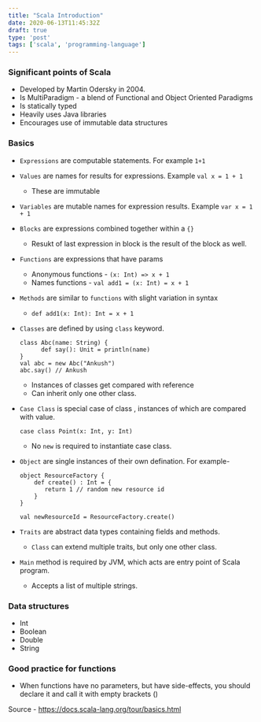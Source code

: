 ```yaml
---
title: "Scala Introduction"
date: 2020-06-13T11:45:32Z
draft: true
type: 'post'
tags: ['scala', 'programming-language']
---
```


### Significant points of Scala

- Developed by Martin Odersky in 2004. 
- Is MultiParadigm - a blend of Functional and Object Oriented Paradigms
- Is statically typed
- Heavily uses Java libraries
- Encourages use of immutable data structures

### Basics
- `Expressions` are computable statements. For example  `1+1`
- `Values` are names for results for expressions. Example `val x = 1 + 1`
   - These are immutable
- `Variables` are mutable names for expression results. Example `var x = 1 + 1`
- `Blocks` are expressions combined together within a `{}`
    - Resukt of last expression in block is the result of the block as well.
- `Functions` are expressions that have params
    - Anonymous functions - `(x: Int) => x + 1`
    - Names functions - `val add1 = (x: Int) = x + 1`
- `Methods` are similar to `functions` with slight variation in syntax
    - `def add1(x: Int): Int = x + 1`
- `Classes` are defined by using `class` keyword.

      class Abc(name: String) {
            def say(): Unit = println(name)
      }
      val abc = new Abc("Ankush")
      abc.say() // Ankush
    - Instances of classes get compared with reference
    - Can inherit only one other class.
- `Case Class` is special case of class , instances of which are compared with value.

      case class Point(x: Int, y: Int)
    - No `new` is required to instantiate case class.
- `Object` are single instances of their own defination. For example- 

      object ResourceFactory {
          def create() : Int = {
             return 1 // random new resource id
          }
      }

      val newResourceId = ResourceFactory.create()
-  `Traits` are abstract data types containing fields and methods.
    - `Class` can extend multiple traits, but only one other class.
    
- `Main` method is required by JVM, which acts are entry point of Scala program.
   - Accepts a list of multiple strings.

### Data structures
- Int
- Boolean
- Double
- String

### Good practice for functions 
- When functions have no parameters, but have side-effects, you should declare it and call it with empty brackets ()



Source - https://docs.scala-lang.org/tour/basics.html